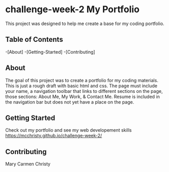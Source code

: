 # challenge-week-2 My Portfolio
This project was designed to help me create a base for my coding portfolio.

## Table of Contents
-[About] 
-[Getting-Started]
-[Contributing]

## About 
The goal of this project was to create a portfolio for my coding materials. This is just a rough draft with basic html and css. The page must include your name, a navigation toolbar that links to different sections on the page, those sections: About Me, My Work, & Contact Me. Resume is included in the navigation bar but does not yet have a place on the page.

## Getting Started
Check out my portfolio and see my web developement skills
https://mcchristy.github.io/challenge-week-2/

## Contributing
Mary Carmen Christy